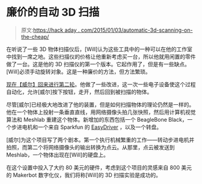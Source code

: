 # 廉价的自动 3D 扫描

> 原文:[https://hack aday . com/2015/01/03/automatic-3d-scanning-on-the-cheap/](https://hackaday.com/2015/01/03/automatic-3d-scanning-on-the-cheap/)

在听说了一些 3D 物体扫描仪后，[Will]认为这些工具中的一种可以在他的工作室中找到一席之地。这些扫描仪的价格让他重新考虑买一台，所以他就用闲置的零件做了一台。这是他的 3D 扫描仪的第一个版本。它起作用了，但是有一些缺点。[Will]必须手动旋转对象。这是一种廉价的方法，但方法繁琐。

[现在【威尔】回来进行第二轮](https://will-forfang.squarespace.com/3d-scanning-digitizing-on-the-cheap-2/)。他做了一些改进，这一次一些电子设备使这个过程自动化，允许[威尔]按下按钮，走开，然后回到被扫描的物体。

尽管[威尔]已经极大地改进了他的装置，但是如何扫描物体的理论仍然是一样的。他在一个物体上投射一条垂直直线，用网络摄像头拍几张快照，然后用计算机视觉算法和 Meshlab 重建这个物体。新增加的东西包括一个 BeagleBone Black，一个步进电机和一个来自 Sparkfun 的 [EasyDriver](https://www.sparkfun.com/products/13226) ，以及一个转盘。

[威尔]为这个项目写了两个剧本。第一个执行机械繁重的工作——转动步进电机并拍照，而第二个将网络摄像头的输出转换为点云。从那里，点云被发送到 Meshlab，一个物体出现在[Will]的硬盘上。

在这个设置中投入了大约 80 美元的硬件，考虑到这个项目的灵感来自 800 美元的 Makerbot 数字化仪，我们将称[Will]的 3D 扫描实验是成功的。